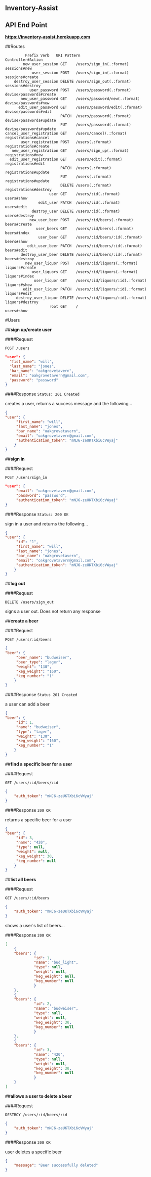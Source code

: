 ## Inventory-Assist

## API End Point

<strong>https://inventory-assist.herokuapp.com</strong>

##Routes
```
         Prefix Verb   URI Pattern                      Controller#Action
        new_user_session GET    /users/sign_in(.:format)         sessions#new
            user_session POST   /users/sign_in(.:format)         sessions#create
    destroy_user_session DELETE /users/sign_out(.:format)        sessions#destroy
           user_password POST   /users/password(.:format)        devise/passwords#create
       new_user_password GET    /users/password/new(.:format)    devise/passwords#new
      edit_user_password GET    /users/password/edit(.:format)   devise/passwords#edit
                         PATCH  /users/password(.:format)        devise/passwords#update
                         PUT    /users/password(.:format)        devise/passwords#update
cancel_user_registration GET    /users/cancel(.:format)          registrations#cancel
       user_registration POST   /users(.:format)                 registrations#create
   new_user_registration GET    /users/sign_up(.:format)         registrations#new
  edit_user_registration GET    /users/edit(.:format)            registrations#edit
                         PATCH  /users(.:format)                 registrations#update
                         PUT    /users(.:format)                 registrations#update
                         DELETE /users(.:format)                 registrations#destroy
                    user GET    /users/:id(.:format)             users#show
               edit_user PATCH  /users/:id(.:format)             users#edit
            destroy_user DELETE /users/:id(.:format)             users#destroy
           new_user_beer POST   /users/:id/beers(.:format)       beers#create
              user_beers GET    /users/:id/beers(.:format)       beers#index
               user_beer GET    /users/:id/beers/:id(.:format)   beers#show
          edit_user_beer PATCH  /users/:id/beers/:id(.:format)   beers#edit
       destroy_user_beer DELETE /users/:id/beers/:id(.:format)   beers#destroy
         new_user_liquor POST   /users/:id/liquors(.:format)     liquors#create
            user_liquors GET    /users/:id/liquors(.:format)     liquors#index
             user_liquor GET    /users/:id/liquors/:id(.:format) liquors#show
        edit_user_liquor PATCH  /users/:id/liquors/:id(.:format) liquors#edit
     destroy_user_liquor DELETE /users/:id/liquors/:id(.:format) liquors#destroy
                    root GET    /                                users#show
```

#Users

##**sign up/create user**

####Request

`POST /users`

```json
"user": {
  "fist_name": "will",
  "last_name": "jones",
  "bar_name": "oakgrovetavern",
  "email": "oakgrovetavern@gmail.com",
  "password": "password"
}
```

####Response
`Status: 201 Created`

creates a user, returns a success message and the following...

```json
{
"user": {
     "first_name": "will",
     "last_name": "jones",
     "bar_name": "oakgrovetavern",
     "email": "oakgrovetavern@gmail.com",
     "authentication_token": "mNJ6-zeUKTXbi6cVWyaj"
    }
}
```

##**sign in**

####Request

`POST /users/sign_in`

```json
"user": {
     "email": "oakgrovetavern@gmail.com",
     "password": "password",
     "authentication_token": "mNJ6-zeUKTXbi6cVWyaj"
}
```

####Response
`Status: 200 OK`

sign in a user and returns the following...

```json
{
"user": {
     "id": "1",
     "first_name": "will",
     "last_name": "jones",
     "bar_name": "oakgrovetavern",
     "email": "oakgrovetavern@gmail.com",
     "authentication_token": "mNJ6-zeUKTXbi6cVWyaj"
    }
}
```

##**log out**

####Request

`DELETE /users/sign_out`

signs a user out. Does not return any response

##**create a beer**

####Request

`POST /users/:id/beers`

```json
{
"beer": {
     "beer_name": "budweiser",
     "beer_type": "lager",
     "weight": "130",
     "keg_weight": "160",
     "keg_number": "1"
    }
}
```

####Response
`Status 201 Created`

a user can add a beer

```json
{
"beer": {
     "id": 1,
     "name": "budweiser",
     "type": "lager",
     "weight": "130",
     "keg_weight": "160",
     "keg_number": "1"
    }
}
```

##**find a specific beer for a user**

####Request

`GET /users/:id/beers/:id`

```json
{
    "auth_token": "mNJ6-zeUKTXbi6cVWyaj"
}
```

####Response
`200 OK`

returns a specific beer for a user

```json
{
"beer": {
     "id": 3,
     "name": "420",
     "type": null,
     "weight": null,
     "keg_weight": 30,
     "keg_number": null
    }
}
```

##**list all beers**

####Request

`GET /users/:id/beers`

```json
{
    "auth_token": "mNJ6-zeUKTXbi6cVWyaj"
}
```

shows a user's list of beers...

####Response
`200 OK`

```json
[
    {
    "beers": {
             "id": 1,
             "name": "bud_light",
             "type": null,
             "weight": null,
             "keg_weight": null,
             "keg_number": null
             }
    },
    {
    "beers": {
             "id": 2,
             "name": "budweiser",
             "type": null,
             "weight": null,
             "keg_weight": 30,
             "keg_number": null
             }
    },
    {
    "beers": {
             "id": 3,
             "name": "420",
             "type": null,
             "weight": null,
             "keg_weight": 30,
             "keg_number": null
             }
    }
]
```

##**allows a user to delete a beer**

####Request

`DESTROY /users/:id/beers/:id`

```json
{
    "auth_token": "mNJ6-zeUKTXbi6cVWyaj"
}
```

####Response
`200 OK`

user deletes a specific beer

```json
{
    "message": "Beer successfully deleted"
}
```




